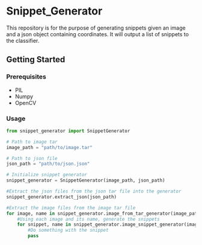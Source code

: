 # Snippet_Generator
This repository is for the purpose of generating snippets given an image and a json object containing coordinates. It will output a list of snippets to the classifier. 

## Getting Started
### Prerequisites
* PIL
* Numpy
* OpenCV

### Usage

```python 
from snippet_generator import SnippetGenerator

# Path to image tar
image_path = "path/to/image.tar"

# Path to json file
json_path = "path/to/json.json"

# Initialize snippet generator
snippet_generator = SnippetGenerator(image_path, json_path)

#Extract the json files from the json tar file into the generator
snippet_generator.extract_json(json_path)

#Extract the image files from the image tar file
for image, name in snippet_generator.image_from_tar_generator(image_path):
    #Using each image and its name, generate the snippets
    for snippet, name in snippet_generator.image_snippet_generator(image, name):
        #Do something with the snippet
        pass
```
